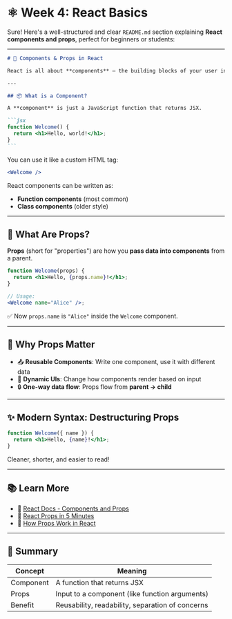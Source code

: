# ⚛️ Week 4: React Basics

Sure! Here's a well-structured and clear `README.md` section explaining **React components and props**, perfect for beginners or students:

---

````markdown
# 🧩 Components & Props in React

React is all about **components** — the building blocks of your user interface. Components let you split your UI into **reusable, self-contained pieces**.

---

## 📦 What is a Component?

A **component** is just a JavaScript function that returns JSX.

```jsx
function Welcome() {
  return <h1>Hello, world!</h1>;
}
```
````

You can use it like a custom HTML tag:

```jsx
<Welcome />
```

React components can be written as:

- **Function components** (most common)
- **Class components** (older style)

---

## 🎁 What Are Props?

**Props** (short for "properties") are how you **pass data into components** from a parent.

```jsx
function Welcome(props) {
  return <h1>Hello, {props.name}!</h1>;
}

// Usage:
<Welcome name="Alice" />;
```

✅ Now `props.name` is `"Alice"` inside the `Welcome` component.

---

## 🧠 Why Props Matter

- 📤 **Reusable Components**: Write one component, use it with different data
- 🔁 **Dynamic UIs**: Change how components render based on input
- 🔒 **One-way data flow**: Props flow from **parent → child**

---

## ✨ Modern Syntax: Destructuring Props

```jsx
function Welcome({ name }) {
  return <h1>Hello, {name}!</h1>;
}
```

Cleaner, shorter, and easier to read!

---

## 📚 Learn More

- 🔗 [React Docs - Components and Props](https://react.dev/learn/passing-props-to-a-component)
- 🎥 [React Props in 5 Minutes](https://www.youtube.com/watch?v=IYvD9oBCuJI)
- 🎥 [How Props Work in React](https://www.youtube.com/watch?v=6iFY4X4iexE)

---

## 🚀 Summary

| Concept   | Meaning                                          |
| --------- | ------------------------------------------------ |
| Component | A function that returns JSX                      |
| Props     | Input to a component (like function arguments)   |
| Benefit   | Reusability, readability, separation of concerns |
